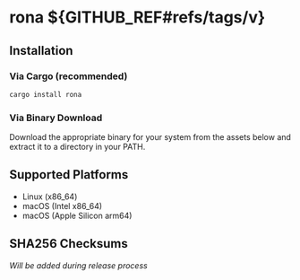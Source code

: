 # rona ${GITHUB_REF#refs/tags/v}

## Installation

### Via Cargo (recommended)
```bash
cargo install rona
```

### Via Binary Download
Download the appropriate binary for your system from the assets below and extract it to a directory in your PATH.

## Supported Platforms
- Linux (x86_64)
- macOS (Intel x86_64)
- macOS (Apple Silicon arm64)

## SHA256 Checksums
_Will be added during release process_
